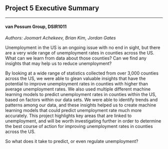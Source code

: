 ## Project 5 Executive Summary
---
#### van Possum Group, DSIR1011
_Authors: Joomart Achekeev, Brian Kim, Jordan Gates_

Unemployment in the US is an ongoing issue with no end in sight, but there are a very wide range of unemployment rates in counties across the US. What can we learn from data about those counties? Can we find any insights that may help us to reduce unemployment?

By looking at a wide range of statistics collected from over 3,000 counties across the US, we were able to glean valuable insights that have the potential to improve unemployment rates in counties with higher than average unemployment rates. We also used multiple different machine learning models to predict unemployment rates in counties within the US, based on factors within our data sets. We were able to identify trends and patterns among our data, and these insights helped us to create machine learning models that could predict unemployment rate much more accurately. This project highlights key areas that are linked to unemployment, and will be worth investigating further in order to determine the best course of action for improving unemployment rates in counties across the US.

So what does it take to predict, or even regulate unemployment?